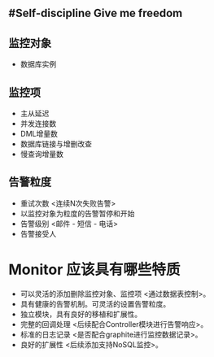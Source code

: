 #Self-discipline Give me freedom
--------------------------------

## 监控对象
 -  数据库实例

## 监控项
 - 主从延迟
 - 并发连接数
 - DML增量数
 - 数据库链接与增删改查
 - 慢查询增量数

## 告警粒度
 - 重试次数 <连续N次失败告警>
 - 以监控对象为粒度的告警暂停和开始
 - 告警级别 <邮件 - 短信 - 电话>
 - 告警接受人

# Monitor 应该具有哪些特质
 - 可以灵活的添加删除监控对象、监控项 <通过数据表控制>。
 - 具有健康的告警机制。可灵活的设置告警粒度。
 - 独立模块，具有良好的移植和扩展性。
 - 完整的回调处理 <后续配合Controller模块进行告警响应>。
 - 标准的日志记录 <是否配合graphite进行监控数据记录>。
 - 良好的扩展性 <后续添加支持NoSQL监控>。



